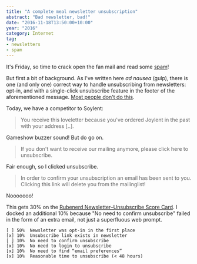 ```yaml
---
title: "A complete meal newsletter unsubscription"
abstract: "Bad newsletter, bad!"
date: "2016-11-18T13:50:00+10:00"
year: "2016"
category: Internet
tag:
- newsletters
- spam
---
```

It's Friday, so time to crack open the fan mail and read some [spam]!

But first a bit of background. As I've written here *ad nausea* (gulp), there is one (and only one) correct way to handle unsubscribing from newsletters: opt-in, and with a single-click unsubscribe feature in the footer of the aforementioned message. [Most people don't do this].

Today, we have a competitor to Soylent:

> You receive this loveletter because you've ordered Joylent in the past with your address [..].

Gameshow buzzer sound! But do go on.

> If you don't want to receive our mailing anymore, please click here to unsubscribe. 

Fair enough, so I clicked unsubscribe.

> In order to confirm your unsubscription an email has been sent to you.
> Clicking this link will delete you from the mailinglist!

Nooooooo!

This gets 30% on the [Rubenerd Newsletter–Unsubscribe Score Card]. I docked an additional 10% because "No need to confirm unsubscribe" failed in the form of an extra email, not just a superfluous web prompt.

    [ ] 50%  Newsletter was opt-in in the first place
    [x] 10%  Unsubscribe link exists in newsletter
    [ ] 10%  No need to confirm unsubscribe
    [x] 10%  No need to login to unsubscribe
    [x] 10%  No need to find “email preferences”
    [x] 10%  Reasonable time to unsubscribe (< 48 hours)

[spam]: https://rubenerd.com/tag/spam/
[Most people don't do this]: https://rubenerd.com/tag/newsletters/
[Rubenerd Newsletter–Unsubscribe Score Card]: https://rubenerd.com/newsletter-unsubscribe-score-card/

